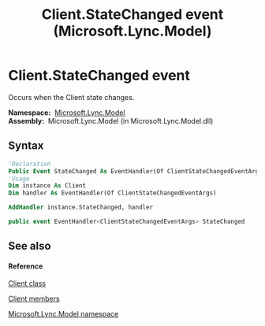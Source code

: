 ﻿---
title: Client.StateChanged event (Microsoft.Lync.Model)
TOCTitle: StateChanged event
ms:assetid: E:Microsoft.Lync.Model.Client.StateChanged_DI_3_UC_OCS14MrefLyncWPF
ms:mtpsurl: https://msdn.microsoft.com/en-us/library/microsoft.lync.model.client.statechanged_di_3_uc_ocs14mreflyncwpf(v=office.15)
ms:contentKeyID: 48596788
ms.date: 07/28/2014
mtps_version: v=office.15
f1_keywords:
- Microsoft.Lync.Model.Client.StateChanged
dev_langs:
- CSharp
- JScript
- VB
- other
---

# Client.StateChanged event

Occurs when the Client state changes.

**Namespace:**  [Microsoft.Lync.Model](microsoft-lync-model-namespace_2.md)  
**Assembly:**  Microsoft.Lync.Model (in Microsoft.Lync.Model.dll)

## Syntax

``` vb
'Declaration
Public Event StateChanged As EventHandler(Of ClientStateChangedEventArgs)
'Usage
Dim instance As Client
Dim handler As EventHandler(Of ClientStateChangedEventArgs)

AddHandler instance.StateChanged, handler
```

``` csharp
public event EventHandler<ClientStateChangedEventArgs> StateChanged
```

## See also

#### Reference

[Client class](client-class-microsoft-lync-model_2.md)

[Client members](client-members-microsoft-lync-model_2.md)

[Microsoft.Lync.Model namespace](microsoft-lync-model-namespace_2.md)

